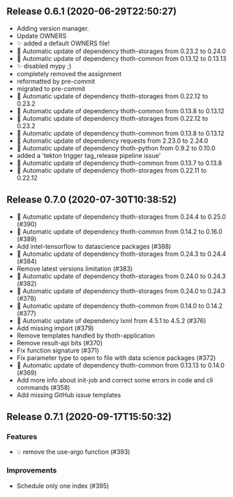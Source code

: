 
## Release 0.6.1 (2020-06-29T22:50:27)
* Adding version manager.
* Update OWNERS
* :sparkles: added a default OWNERS file!
* :pushpin: Automatic update of dependency thoth-storages from 0.23.2 to 0.24.0
* :pushpin: Automatic update of dependency thoth-common from 0.13.12 to 0.13.13
* :sparkles: disabled mypy ;)
* completely removed the assignment
* reformatted by pre-commit
* migrated to pre-commit
* :pushpin: Automatic update of dependency thoth-storages from 0.22.12 to 0.23.2
* :pushpin: Automatic update of dependency thoth-common from 0.13.8 to 0.13.12
* :pushpin: Automatic update of dependency thoth-storages from 0.22.12 to 0.23.2
* :pushpin: Automatic update of dependency thoth-common from 0.13.8 to 0.13.12
* :pushpin: Automatic update of dependency requests from 2.23.0 to 2.24.0
* :pushpin: Automatic update of dependency thoth-python from 0.9.2 to 0.10.0
* added a 'tekton trigger tag_release pipeline issue'
* :pushpin: Automatic update of dependency thoth-common from 0.13.7 to 0.13.8
* :pushpin: Automatic update of dependency thoth-storages from 0.22.11 to 0.22.12

## Release 0.7.0 (2020-07-30T10:38:52)
* :pushpin: Automatic update of dependency thoth-storages from 0.24.4 to 0.25.0 (#390)
* :pushpin: Automatic update of dependency thoth-common from 0.14.2 to 0.16.0 (#389)
* Add intel-tensorflow to datascience packages (#388)
* :pushpin: Automatic update of dependency thoth-storages from 0.24.3 to 0.24.4 (#384)
* Remove latest versions limitation (#383)
* :pushpin: Automatic update of dependency thoth-storages from 0.24.0 to 0.24.3 (#382)
* :pushpin: Automatic update of dependency thoth-storages from 0.24.0 to 0.24.3 (#378)
* :pushpin: Automatic update of dependency thoth-common from 0.14.0 to 0.14.2 (#377)
* :pushpin: Automatic update of dependency lxml from 4.5.1 to 4.5.2 (#376)
* Add missing import (#379)
* Remove templates handled by thoth-application
* Remove result-api bits (#370)
* Fix function signature (#371)
* Fix parameter type to open to file with data science packages (#372)
* :pushpin: Automatic update of dependency thoth-common from 0.13.13 to 0.14.0 (#369)
* Add more info about init-job and correct some errors in code and cli commands (#358)
* Add missing GitHub issue templates

## Release 0.7.1 (2020-09-17T15:50:32)
### Features
* :bulb: remove the use-argo function (#393)
### Improvements
* Schedule only one index (#395)
